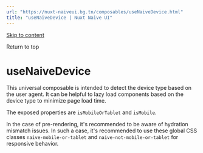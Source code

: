 ```yaml
---
url: "https://nuxt-naiveui.bg.tn/composables/useNaiveDevice.html"
title: "useNaiveDevice | Nuxt Naive UI"
---
```


[Skip to content](https://nuxt-naiveui.bg.tn/composables/useNaiveDevice.html#VPContent)

Return to top

# useNaiveDevice [​](https://nuxt-naiveui.bg.tn/composables/useNaiveDevice.html\#usenaivedevice)

This universal composable is intended to detect the device type based on the user agent. It can be helpful to lazy load components based on the device type to minimize page load time.

The exposed properties are `isMobileOrTablet` and `isMobile`.

In the case of pre-rendering, it's recommended to be aware of hydration mismatch issues. In such a case, it's recommended to use these global CSS classes `naive-mobile-or-tablet` and `naive-not-mobile-or-tablet` for responsive behavior.
